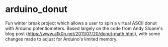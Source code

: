 # arduino_donut
Fun winter break project which allows a user to spin a virtual ASCII donut with Arduino potentiometers. Based largely on the code from Andy Sloane's blog post (https://www.a1k0n.net/2011/07/20/donut-math.html), with some changes made to adjust for Arduino's limited memory.
